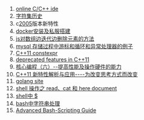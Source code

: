 ﻿1. [online C/C++ ide](https://webassembly.studio/)
2. [字符集历史](/com/syc/am/cntr/charset.md)
3. c[2005](/com/syc/am/cntr/c05features.md)版本新特性
4. [docker安装及私服搭建](/com/syc/am/cntr/dockerLog.md/#linux-centos)
5. [js对数组边迭代边删除元素的方法](/com/syc/am/cntr/ajs.md)
6. [mysql 存储过程中游标和循环和异常处理器的例子](/com/syc/am/cntr/mysqlProcSample.md)
8. [C++11 constexpr](http://towriting.com/blog/2013/09/17/constexpr/)
9. [deprecated features in C++11](https://stackoverflow.com/questions/9299101/what-c-idioms-are-deprecated-in-c11)
10. [核心编程（六）--提高性能及操作硬件的能力](https://www.jianshu.com/p/bbcf07bdc8ae?utm_campaign=maleskine&utm_content=note&utm_medium=pc_all_hots&utm_source=recommendation)
11. [C++11 新特性解析与应用----为改变思考方式而改变](https://www.jianshu.com/p/9f495044125c?utm_campaign=maleskine&utm_content=note&utm_medium=seo_notes&utm_source=recommendation)
12. [golang site](https://golang.google.cn/)
13. [shell 操作之 read、cat 和 here document](https://m.aliyun.com/yunqi/articles/42187)
14. [shell中 $](https://www.cnblogs.com/xunbu7/p/6187017.html)
15. [bash中字符串处理](http://bbs.chinaunix.net/forum.php?mod=viewthread&tid=201843)
16. [Advanced Bash-Scripting Guide](http://www.tldp.org/guides.html)
